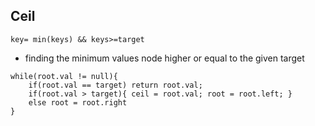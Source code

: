 ## Ceil 
``` key= min(keys) && keys>=target ```
* finding the minimum values node higher or equal to the given target
``` 
while(root.val != null){ 
    if(root.val == target) return root.val;
    if(root.val > target){ ceil = root.val; root = root.left; }
    else root = root.right 
} 
```
